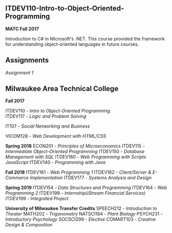 ITDEV110-Intro-to-Object-Oriented-Programming
------
**MATC Fall 2017**

Introduction to C# in Microsoft's .NET.  This course provided the framework for understanding object-oriented languages in future courses.

Assignments
------
*Assignment 1*


Milwaukee Area Technical College
------
**Fall 2017**

ITDEV110 - *Intro to Object-Oriented Programming*\
ITDEV117 - *Logic and Problem Solving* 

IT107 - *Social Networking and Business* 

VICOM128 - *Web Development with HTML/CSS* 

**Spring 2018**
ECON201 - *Principles of Microeconomics*
ITDEV115 - *Intermediate Object-Oriented Programming*
ITDEV150 - *Database Management with SQL*
ITDEV160 - *Web Programming with Scripts JavaScript*
ITDEV140 - *Programming with Java*

**Fall 2018**
ITDEV161 - *Web Programming 1*
ITDEV162 - *Client/Server & E-Commerce Implementation*
ITDEV177 - *Systems Analysis and Design*

**Spring 2019**
ITDEV154 - *Data Structures and Programming*
ITDEV164 - *Web Programming 2*
ITDEV198 - *Internship(iStream Financial Services)*
ITDEV199 - *Integrated Project*

**University of Milwaukee Transfer Credits**
SPEECH212 - *Introduction to Theater*
MATH202 - *Trigonometry*
NATSCI184 - *Plant Biology*
PSYCH231 - *Introductory Psychology*
SOCSCI299 - *Elective*
COMART103 - *Creative Design & Composition*
